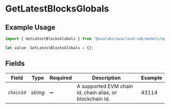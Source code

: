 # GetLatestBlocksGlobals

## Example Usage

```typescript
import { GetLatestBlocksGlobals } from "@avalabs/avacloud-sdk/models/operations";

let value: GetLatestBlocksGlobals = {};
```

## Fields

| Field                                                    | Type                                                     | Required                                                 | Description                                              | Example                                                  |
| -------------------------------------------------------- | -------------------------------------------------------- | -------------------------------------------------------- | -------------------------------------------------------- | -------------------------------------------------------- |
| `chainId`                                                | *string*                                                 | :heavy_minus_sign:                                       | A supported EVM chain id, chain alias, or blockchain id. | 43114                                                    |